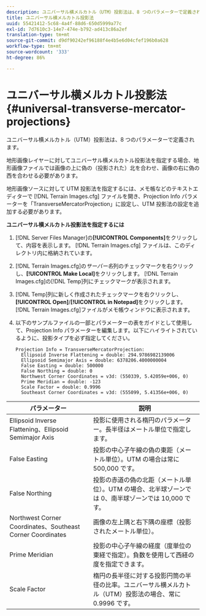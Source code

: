 ```yaml
---
description: ユニバーサル横メルカトル（UTM）投影法は、8 つのパラメーターで定義されます。
title: ユニバーサル横メルカトル投影法
uuid: 55421412-5c68-4a4f-88d6-650d5999a77c
exl-id: 7d7610c3-14e7-474e-b792-ad413c86a2ef
translation-type: tm+mt
source-git-commit: d9df90242ef96188f4e4b5e6d04cfef196b0a628
workflow-type: tm+mt
source-wordcount: '333'
ht-degree: 86%

---
```


# ユニバーサル横メルカトル投影法{#universal-transverse-mercator-projections}

ユニバーサル横メルカトル（UTM）投影法は、8 つのパラメーターで定義されます。

地形画像レイヤーに対してユニバーサル横メルカトル投影法を指定する場合、地形画像ファイルでは画像の上に偽の（投影された）北を合わせ、画像の右に偽の西を合わせる必要があります。

地形画像ソースに対して UTM 投影法を指定するには、メモ帳などのテキストエディターで [!DNL Terrain Images.cfg] ファイルを開き、Projection Info パラメーターを「TransverseMercatorProjection」に設定し、UTM 投影法の設定を追加する必要があります。

**ユニバーサル横メルカトル投影法を指定するには**

1. [!DNL Server Files Manager]の&#x200B;**[!UICONTROL Components]**&#x200B;をクリックして、内容を表示します。 [!DNL Terrain Images.cfg] ファイルは、このディレクトリ内に格納されています。

1. [!DNL Terrain Images.cfg]の&#x200B;*サーバー名*&#x200B;列のチェックマークを右クリックし、**[!UICONTROL Make Local]**&#x200B;をクリックします。 [!DNL Terrain Images.cfg]の[!DNL Temp]列にチェックマークが表示されます。

1. [!DNL Temp]列に新しく作成されたチェックマークを右クリックし、**[!UICONTROL Open]**/**[!UICONTROL in Notepad]**&#x200B;をクリックします。 [!DNL Terrain Images.cfg]ファイルがメモ帳ウィンドウに表示されます。

1. 以下のサンプルファイルの一部とパラメーターの表をガイドとして使用して、Projection Info パラメーターを編集します。以下にハイライトされているように、投影タイプを必ず指定してください。

   ```
   Projection Info = TransverseMercatorProjection:
     Ellipsoid Inverse Flattening = double: 294.9786982139006
     Ellipsoid Semimajor Axis = double: 6378206.4000000004
     False Easting = double: 500000
     False Northing = double: 0
     Northwest Corner Coordinates = v3d: (550339, 5.42059e+006, 0)
     Prime Meridian = double: -123
     Scale Factor = double: 0.9996
     Southeast Corner Coordinates = v3d: (555099, 5.41356e+006, 0)
   ```

| パラメーター | 説明 |
|---|---|
| Ellipsoid Inverse Flattening、Ellipsoid Semimajor Axis | 投影に使用される楕円のパラメーター。長半径はメートル単位で指定します。 |
| False Easting | 投影の中心子午線の偽の東距（メートル単位）。UTM の場合は常に 500,000 です。 |
| False Northing | 投影の赤道の偽の北距（メートル単位）。UTM の場合、北半球ゾーンでは 0、南半球ゾーンでは 10,000 です。 |
| Northwest Corner Coordinates、Southeast Corner Coordinates | 画像の左上隅と右下隅の座標（投影されたメートル単位）。 |
| Prime Meridian | 投影の中心子午線の経度（度単位の東経で指定）。負数を使用して西経の度を指定できます。 |
| Scale Factor | 楕円の長半径に対する投影円筒の半径の比率。ユニバーサル横メルカトル（UTM）投影法の場合、常に 0.9996 です。 |
